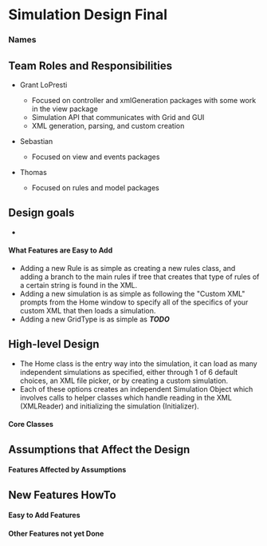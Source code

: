 # Simulation Design Final
### Names

## Team Roles and Responsibilities

 * Grant LoPresti
    - Focused on controller and xmlGeneration packages with some work in the view package
    - Simulation API that communicates with Grid and GUI
    - XML generation, parsing, and custom creation

 * Sebastian
    - Focused on view and events packages

 * Thomas
    - Focused on rules and model packages


## Design goals
- 

#### What Features are Easy to Add
 - Adding a new Rule is as simple as creating a new rules class, and adding a branch to the main
  rules if tree that creates that type of rules of a certain string is found in the XML.
 - Adding a new simulation is as simple as following the "Custom XML" prompts from the Home
  window to specify all of the specifics of your custom XML that then loads a simulation.
 - Adding a new GridType is as simple as _**TODO**_ 

## High-level Design
- The Home class is the entry way into the simulation, it can load as many independent
 simulations as specified, either through 1 of 6 default choices, an XML file picker, or by
  creating a custom simulation.
- Each of these options creates an independent Simulation Object which involves calls to helper
 classes which handle reading in the XML (XMLReader) and initializing the simulation (Initializer).

#### Core Classes


## Assumptions that Affect the Design

#### Features Affected by Assumptions


## New Features HowTo

#### Easy to Add Features

#### Other Features not yet Done


